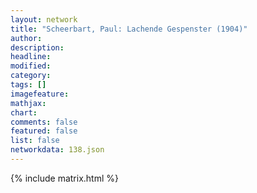 ```yaml
---
layout: network
title: "Scheerbart, Paul: Lachende Gespenster (1904)"
author:
description:
headline:
modified:
category:
tags: []
imagefeature: 
mathjax: 
chart: 
comments: false
featured: false
list: false
networkdata: 138.json
---
```

{% include matrix.html %}
